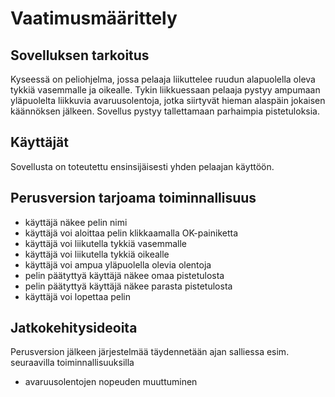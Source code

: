 # Vaatimusmäärittely

## Sovelluksen tarkoitus

Kyseessä on peliohjelma, jossa pelaaja liikuttelee ruudun alapuolella oleva tykkiä vasemmalle ja oikealle. Tykin liikkuessaan
pelaaja pystyy ampumaan yläpuolelta liikkuvia avaruusolentoja, jotka siirtyvät hieman alaspäin jokaisen käännöksen jälkeen.
Sovellus pystyy tallettamaan parhaimpia pistetuloksia.

## Käyttäjät

Sovellusta on toteutettu ensinsijäisesti yhden pelaajan käyttöön.

## Perusversion tarjoama toiminnallisuus

* käyttäjä näkee pelin nimi
* käyttäjä voi aloittaa pelin klikkaamalla OK-painiketta
* käyttäjä voi liikutella tykkiä vasemmalle
* käyttäjä voi liikutella tykkiä oikealle
* käyttäjä voi ampua yläpuolella olevia olentoja
* pelin päätyttyä käyttäjä näkee omaa pistetulosta 
* pelin päätyttyä käyttäjä näkee parasta pistetulosta 
* käyttäjä voi lopettaa pelin 

## Jatkokehitysideoita

Perusversion jälkeen järjestelmää täydennetään ajan salliessa esim. seuraavilla toiminnallisuuksilla

* avaruusolentojen nopeuden muuttuminen


